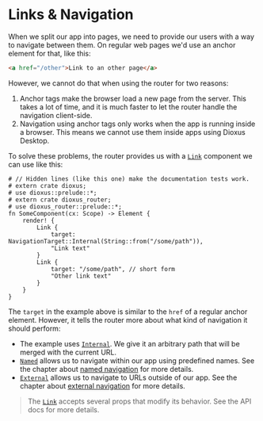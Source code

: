 # Links & Navigation

When we split our app into pages, we need to provide our users with a way to
navigate between them. On regular web pages we'd use an anchor element for that,
like this:

```html
<a href="/other">Link to an other page</a>
```

However, we cannot do that when using the router for two reasons:

1. Anchor tags make the browser load a new page from the server. This takes a
   lot of time, and it is much faster to let the router handle the navigation
   client-side.
2. Navigation using anchor tags only works when the app is running inside a
   browser. This means we cannot use them inside apps using Dioxus Desktop.

To solve these problems, the router provides us with a [`Link`] component we can
use like this:

```rust, no_run
# // Hidden lines (like this one) make the documentation tests work.
# extern crate dioxus;
# use dioxus::prelude::*;
# extern crate dioxus_router;
# use dioxus_router::prelude::*;
fn SomeComponent(cx: Scope) -> Element {
    render! {
        Link {
            target: NavigationTarget::Internal(String::from("/some/path")),
            "Link text"
        }
        Link {
            target: "/some/path", // short form
            "Other link text"
        }
    }
}
```

The `target` in the example above is similar to the `href` of a regular anchor
element. However, it tells the router more about what kind of navigation it
should perform:

- The example uses [`Internal`]. We give it an arbitrary path that will be
  merged with the current URL.
- [`Named`] allows us to navigate within our app using predefined names.
  See the chapter about [named navigation](./name.md) for more details.
- [`External`] allows us to navigate to URLs outside of our app. See the
  chapter about [external navigation](./external.md) for more details.

> The [`Link`] accepts several props that modify its behavior. See the API docs
> for more details.

[`External`]: https://docs.rs/dioxus-router-core/latest/dioxus_router_core/navigation/enum.NavigationTarget.html#variant.External
[`Internal`]: https://docs.rs/dioxus-router-core/latest/dioxus_router_core/navigation/enum.NavigationTarget.html#variant.Internal
[`Link`]: https://docs.rs/dioxus-router/latest/dioxus_router/components/fn.Link.html
[`Named`]: https://docs.rs/dioxus-router-core/latest/dioxus_router_core/navigation/enum.NavigationTarget.html#variant.Named
